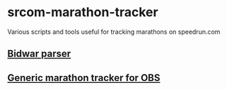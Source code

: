# srcom-marathon-tracker

Various scripts and tools useful for tracking marathons on speedrun.com

## [Bidwar parser](src/bidwar-parser/)

## [Generic marathon tracker for OBS](src/obs/)

